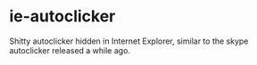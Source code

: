 # ie-autoclicker
Shitty autoclicker hidden in Internet Explorer, similar to the skype autoclicker released a while ago.
